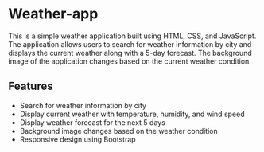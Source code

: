 # Weather-app

This is a simple weather application built using HTML, CSS, and JavaScript. The application allows users to search for weather information by city and displays the current weather along with a 5-day forecast. The background image of the application changes based on the current weather condition. 

## Features

- Search for weather information by city
- Display current weather with temperature, humidity, and wind speed
- Display weather forecast for the next 5 days
- Background image changes based on the weather condition
- Responsive design using Bootstrap
